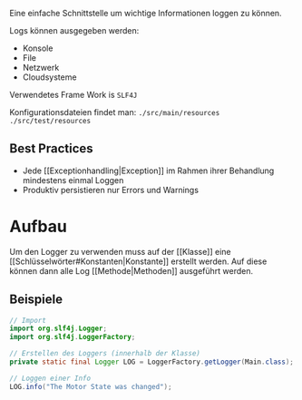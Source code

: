 Eine einfache Schnittstelle um wichtige Informationen loggen zu können.

Logs können ausgegeben werden:
- Konsole
- File
- Netzwerk
- Cloudsysteme

Verwendetes Frame Work is `SLF4J`

Konfigurationsdateien findet man:
`./src/main/resources`
`./src/test/resources`

## Best Practices
- Jede [[Exceptionhandling|Exception]] im Rahmen ihrer Behandlung mindestens einmal Loggen
- Produktiv persistieren nur Errors und Warnings

# Aufbau
Um den Logger zu verwenden muss auf der [[Klasse]] eine [[Schlüsselwörter#Konstanten|Konstante]] erstellt werden. 
Auf diese können dann alle Log [[Methode|Methoden]] ausgeführt werden. 

## Beispiele
```java
// Import
import org.slf4j.Logger;
import org.slf4j.LoggerFactory;

// Erstellen des Loggers (innerhalb der Klasse)
private static final Logger LOG = LoggerFactory.getLogger(Main.class);

// Loggen einer Info
LOG.info("The Motor State was changed");
```